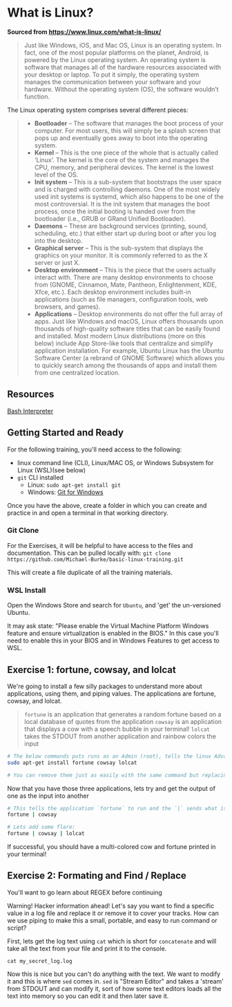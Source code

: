 # What is Linux?
 __Sourced from https://www.linux.com/what-is-linux/__

> Just like Windows, iOS, and Mac OS, Linux is an operating system. In fact, one of the most popular platforms on the planet, Android, is powered by the Linux operating system. An operating system is software that manages all of the hardware resources associated with your desktop or laptop. To put it simply, the operating system manages the communication between your software and your hardware. Without the operating system (OS), the software wouldn’t function.

The Linux operating system comprises several different pieces:

> - **Bootloader** –  The software that manages the boot process of your computer. For most users, this will simply be a splash screen that pops up and eventually goes away to boot into the operating system.
> - **Kernel** – This is the one piece of the whole that is actually called ‘Linux’. The kernel is the core of the system and manages the CPU, memory, and peripheral devices. The kernel is the lowest level of the OS.
> - **Init system** – This is a sub-system that bootstraps the user space and is charged with controlling daemons. One of the most widely used init systems is systemd, which also happens to be one of the most controversial. It is the init system that manages the boot process, once the initial booting is handed over from the bootloader (i.e., GRUB or GRand Unified Bootloader).
> - **Daemons** – These are background services (printing, sound, scheduling, etc.) that either start up during boot or after you log into the desktop.
> - **Graphical server** – This is the sub-system that displays the graphics on your monitor. It is commonly referred to as the X server or just X.
> - **Desktop environment** – This is the piece that the users actually interact with. There are many desktop environments to choose from (GNOME, Cinnamon, Mate, Pantheon, Enlightenment, KDE, Xfce, etc.). Each desktop environment includes built-in applications (such as file managers, configuration tools, web browsers, and games).
> - **Applications** – Desktop environments do not offer the full array of apps. Just like Windows and macOS, Linux offers thousands upon thousands of high-quality software titles that can be easily found and installed. Most modern Linux distributions (more on this below) include App Store-like tools that centralize and simplify application installation. For example, Ubuntu Linux has the Ubuntu Software Center (a rebrand of GNOME Software) which allows you to quickly search among the thousands of apps and install them from one centralized location.

## Resources

[Bash Interpreter](https://www.onlinegdb.com/online_bash_shell#)

## Getting Started and Ready

For the following training, you'll need access to the following:

- linux command line (CLI), Linux/MAC OS, or Windows Subsystem for Linux (WSL)(see below)
- `git` CLI installed
  - Linux: `sudo apt-get install git`
  - Windows: [Git for Windows](https://gitforwindows.org/)

Once you have the above, create a folder in which you can create and practice in and open a terminal in that working directory.

### Git Clone
For the Exercises, it will be helpful to have access to the files and documentation. This can be pulled locally with:
`git clone https://github.com/Michael-Burke/basic-linux-training.git`

This will create a file duplicate of all the training materials.

### WSL Install

Open the Windows Store and search for `Ubuntu`, and 'get' the un-versioned Ubuntu.

It may ask state: "Please enable the Virtual Machine Platform Windows feature and ensure virtualization is enabled in the BIOS." In this case you'll need to enable this in your BIOS and in Windows Features to get access to WSL.

## Exercise 1: fortune, cowsay, and lolcat

We're going to install a few silly packages to understand more about applications, using them, and piping values. The applications are fortune, cowsay, and lolcat.

> `fortune` is an application that generates a random fortune based on a local database of quotes from the application
> `cowsay` is an application that displays a cow with a speech bubble in your terminal!
> `lolcat` takes the STDOUT from another application and rainbow colors the input

```bash
# The below commands puts runs as an Admin (root), tells the linux Advanced Packaging Tool (APT) to `install` the three applications
sudo apt-get install fortune cowsay lolcat

# You can remove them just as easily with the same command but replacing `install` with `remove`
```

Now that you have those three applications, lets try and get the output of one as the input into another

```bash
# This tells the application `fortune` to run and the `|` sends what is generated, or the standard output (STDOUT) to the next application as an INPUT. Cowsay then takes the INPUT and uses it and prints to the console.
fortune | cowsay

# Lets add some flare:
fortune | cowsay | lolcat
```

If successful, you should have a multi-colored cow and fortune printed in your terminal!

## Exercise 2: Formating and Find / Replace

You'll want to go learn about REGEX before continuing

Warning! Hacker information ahead! Let's say you want to find a specific value in a log file and replace it or remove it to cover your tracks. How can we use piping to make this a small, portable, and easy to run command or script?

First, lets get the log text using `cat` which is short for `concatenate` and will take all the text from your file and print it to the console.

`cat my_secret_log.log`

Now this is nice but you can't do anything with the text. We want to modify it and this is where `sed` comes in. `sed` is "Stream Editor" and takes a 'stream' from STDOUT and can modify it, sort of how some text editors loads all the text into memory so you can edit it and then later save it.
